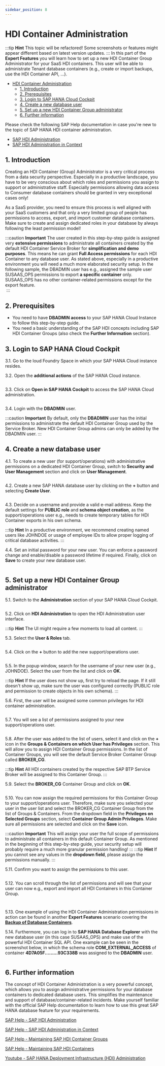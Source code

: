 ```yaml
---
sidebar_position: 8
---
```

# HDI Container Administration

:::tip **Hint** 
This topic will be refactored! Some screenshots or features might appear different based on latest version updates. 
:::
In this part of the **Expert Features** you will learn how to set up a new HDI Container Group Administrator for your SaaS HDI containers. This user will be able to administrate Tenant database containers (e.g., create or import backups, use the HDI Container API, ...). 

- [HDI Container Administration](#hdi-container-administration)
  - [1. Introduction](#1-introduction)
  - [2. Prerequisites](#2-prerequisites)
  - [3. Login to SAP HANA Cloud Cockpit](#3-login-to-sap-hana-cloud-cockpit)
  - [4. Create a new database user](#4-create-a-new-database-user)
  - [5. Set up a new HDI Container Group administrator](#5-set-up-a-new-hdi-container-group-administrator)
  - [6. Further information](#6-further-information)

Please check the following SAP Help documentation in case you're new to the topic of SAP HANA HDI container administration.

* [SAP HDI Administration](https://help.sap.com/docs/HANA_CLOUD_DATABASE/c2cc2e43458d4abda6788049c58143dc/b36b4b60c9e44291ae02e520135fd898.html?locale=en-US)
* [SAP HDI Administration in Context](https://help.sap.com/docs/HANA_CLOUD_DATABASE/c2cc2e43458d4abda6788049c58143dc/b4b6a8936bc64526b8fd8491c4a40eaa.html?locale=en-US)


## 1. Introduction

Creating an HDI Container (Group) Administrator is a very critical process from a data security perspective. Especially in a productive landscape, you have to be very conscious about which roles and permissions you assign to support or administrative staff. Especially permissions allowing data access to Consumer database containers should be granted in very exceptional cases only! 

As a SaaS provider, you need to ensure this process is well aligned with your SaaS customers and that only a very limited group of people has permissions to access, export, and import customer database containers. Make sure to create and assign dedicated roles in your database by always following the least permission model! 

:::caution **Important** 
The user created in this step-by-step guide is assigned very **extensive permissions** to administrate all containers created by the default HDI Container Service Broker for **simplification and demo purposes**. This means he can grant **Full Access permissions** for each HDI Container to any database user. As stated above, especially in a productive environment you will need a much more elaborated security setup. In the following sample, the DBADMIN user has e.g., assigned the sample user SUSAAS_OPS permissions to export **a specific container** only. SUSAAS_OPS has no other container-related permissions except for the export feature.   
![<img src="./images/hdi_group_000.png" width="500" />](./images/hdi_group_000.png?raw=true)
:::


## 2. Prerequisites

- You need to have **DBADMIN access** to your SAP HANA Cloud Instance to follow this step-by-step guide.
- You need a basic understanding of the SAP HDI concepts including SAP HDI Container Groups (also check the **Further Information** section).


## 3. Login to SAP HANA Cloud Cockpit

3.1. Go to the loud Foundry Space in which your SAP HANA Cloud instance resides. 

3.2. Open the **additional actions** of the SAP HANA Cloud instance. 

![<img src="./images/hdi_group_010.png" width="500" />](./images/hdi_group_010.png?raw=true)

3.3. Click on **Open in SAP HANA Cockpit** to access the SAP HANA Cloud administration. 

![<img src="./images/hdi_group_020.png" width="500" />](./images/hdi_group_020.png?raw=true)

3.4. Login with the **DBADMIN** user. 

:::caution **Important** 
By default, only the **DBADMIN** user has the initial permissions to administrate the default HDI Container Group used by the Service Broker. New HDI Container Group admins can only be added by the DBADMIN user. 
:::
![<img src="./images/hdi_group_030.png" width="500" />](./images/hdi_group_030.png?raw=true)


## 4. Create a new database user

4.1. To create a new user (for support/operations) with administrative permissions on a dedicated HDI Container Group, switch to **Security and User Management** section and click on **User Management**. 

![<img src="./images/hdi_group_040.png" width="500" />](./images/hdi_group_040.png?raw=true)

4.2. Create a new SAP HANA database user by clicking on the **+** button and selecting **Create User**. 

![<img src="./images/hdi_group_050.png" width="500" />](./images/hdi_group_050.png?raw=true)

4.3. Decide on a username and provide a valid e-mail address. Keep the default settings for **PUBLIC role** and **schema object creation**, as the support/operations user e.g., needs to create temporary tables for HDI Container exports in his own schema. 

:::tip **Hint** 
In a productive environment, we recommend creating named users like JOHNDOE or usage of employee IDs to allow proper logging of critical database activities. 
:::
![<img src="./images/hdi_group_060.png" width="500" />](./images/hdi_group_060.png?raw=true)

4.4. Set an initial password for your new user. You can enforce a password change and enable/disable a password lifetime if required. Finally, click on **Save** to create your new database user. 

![<img src="./images/hdi_group_070.png" width="500" />](./images/hdi_group_070.png?raw=true)


## 5. Set up a new HDI Container Group administrator

5.1. Switch to the **Administration** section of your SAP HANA Cloud Cockpit. 

![<img src="./images/hdi_group_080.png" width="500" />](./images/hdi_group_080.png?raw=true)

5.2. Click on **HDI Administration** to open the HDI Administration user interface. 

:::tip **Hint** 
The UI might require a few moments to load all content. 
:::
![<img src="./images/hdi_group_090.png" width="500" />](./images/hdi_group_090.png?raw=true)

5.3. Select the **User & Roles** tab. 

![<img src="./images/hdi_group_100.png" width="500" />](./images/hdi_group_100.png?raw=true)

5.4. Click on the **+** button to add the new support/operations user. 

![<img src="./images/hdi_group_110.png" width="500" />](./images/hdi_group_110.png?raw=true)

5.5. In the popup window, search for the username of your new user (e.g., JOHNDOE). Select the user from the list and click on **OK**.

:::tip **Hint** 
If the user does not show up, first try to reload the page. If it still doesn't show up, make sure the user was configured correctly (PUBLIC role and permission to create objects in his own schema).
:::
![<img src="./images/hdi_group_120.png" width="500" />](./images/hdi_group_120.png?raw=true)

5.6. First, the user will be assigned some common privileges for HDI container administration. 

![<img src="./images/hdi_group_130.png" width="500" />](./images/hdi_group_130.png?raw=true)

5.7. You will see a list of permissions assigned to your new support/operations user. 

![<img src="./images/hdi_group_140.png" width="500" />](./images/hdi_group_140.png?raw=true)

5.8. After the user was added to the list of users, select it and click on the **+** icon in the **Groups & Containers on which User has Privileges** section. This will allow you to assign HDI Container Group permissions. In the list of Container Groups, you will see the default Service Broker Container Group called **BROKER_CG**. 

:::tip **Hint** 
All HDI containers created by the respective SAP BTP Service Broker will be assigned to this Container Group. 
:::
![<img src="./images/hdi_group_150.png" width="500" />](./images/hdi_group_150.png?raw=true)

5.9. Select the **BROKER_CG** Container Group and click on **OK**. 

![<img src="./images/hdi_group_160.png" width="500" />](./images/hdi_group_160.png?raw=true)

5.10. You can now assign the required permissions for this Container Group to your support/operations user. Therefore, make sure you selected your user in the user list and select the BROKER_CG Container Group from the list of Groups & Containers. From the dropdown field in the **Privileges on Selected Groups** section, select **Container Group Admin Privileges**. Make sure all permissions are selected and click on the **Save** icon. 

:::caution **Important** 
This will assign your user the full scope of permissions to administrate all containers in this default Container Group. As mentioned in the beginning of this step-by-step guide, your security setup will probably require a much more granular permission handling! 
:::
:::tip **Hint** 
If you cannot see any values in the **dropdown field**, please assign the permissions manually. 
:::
![<img src="./images/hdi_group_170.png" width="500" />](./images/hdi_group_170.png?raw=true)

5.11. Confirm you want to assign the permissions to this user. 

![<img src="./images/hdi_group_180.png" width="500" />](./images/hdi_group_180.png?raw=true)

5.12. You can scroll through the list of permissions and will see that your user can now e.g., export and import all HDI Containers in this Container Group. 

![<img src="./images/hdi_group_190.png" width="500" />](./images/hdi_group_190.png?raw=true)

![<img src="./images/hdi_group_200.png" width="500" />](./images/hdi_group_200.png?raw=true)

5.13. One example of using the HDI Container Administration permissions in action can be found in another **Expert Features** scenario covering the [**Backup of Database Containers**](../backup-database-containers/README.md). 

5.14. Furthermore, you can log in to **SAP HANA Database Explorer** with the new database user (in this case SUSAAS_OPS) and make use of the powerful HDI Container SQL API. One example can be seen in the screenshot below, in which the schema role **COM_EXTERNAL_ACCESS** of container **4D7A05F.........93C338B** was assigned to the **DBADMIN** user.

![<img src="./images/hdi_assignrole.png" width="500" />](./images/hdi_assignrole.png?raw=true)


## 6. Further information

The concept of HDI Container Administration is a very powerful concept, which allows you to assign administrative permissions for your database containers to dedicated database users. This simplifies the maintenance and support of database/container-related incidents. Make yourself familiar with the official SAP Help documentation to learn how to use this great SAP HANA database feature for your requirements.

[SAP Help - SAP HDI Administration](https://help.sap.com/docs/HANA_CLOUD_DATABASE/c2cc2e43458d4abda6788049c58143dc/b36b4b60c9e44291ae02e520135fd898.html?locale=en-US)

[SAP Help - SAP HDI Administration in Context](https://help.sap.com/docs/HANA_CLOUD_DATABASE/c2cc2e43458d4abda6788049c58143dc/b4b6a8936bc64526b8fd8491c4a40eaa.html?locale=en-US)

[SAP Help - Maintaining SAP HDI Container Groups](https://help.sap.com/docs/HANA_CLOUD_DATABASE/c2cc2e43458d4abda6788049c58143dc/4e9d59759b294124baa97c5b6d675072.html?locale=en-US)

[SAP Help - Maintaining SAP HDI Containers](https://help.sap.com/docs/HANA_CLOUD_DATABASE/c2cc2e43458d4abda6788049c58143dc/bcd6e27173464d9eb6a5ff9e53275240.html?locale=en-US)

[Youtube - SAP HANA Deployment Infrastructure (HDI) Administration](https://www.youtube.com/watch?v=njVZWRGTJAI)